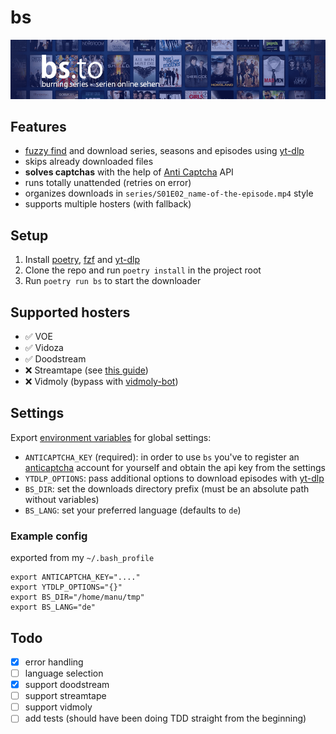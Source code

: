 # bs

![](./header.png)

## Features

- [fuzzy find](https://github.com/junegunn/fzf) and download series, seasons and episodes using [yt-dlp](https://github.com/yt-dlp/yt-dlp)
- skips already downloaded files
- **solves captchas** with the help of [Anti Captcha](https://getcaptchasolution.com/f3w2accaul) API
- runs totally unattended (retries on error)
- organizes downloads in `series/S01E02_name-of-the-episode.mp4` style
- supports multiple hosters (with fallback)

## Setup

1. Install [poetry](https://python-poetry.org/), [fzf](https://github.com/junegunn/fzf) and [yt-dlp](https://github.com/yt-dlp/yt-dlp)
2. Clone the repo and run `poetry install` in the project root
3. Run `poetry run bs` to start the downloader

## Supported hosters

- ✅ VOE
- ✅ Vidoza
- ✅ Doodstream
- ❌ Streamtape (see [this guide](https://github.com/ChristopherProject/Streamtape-Video-Downloader))
- ❌ Vidmoly (bypass with [vidmoly-bot](https://github.com/Z3NTL3/vidmoly-bot))

## Settings

Export [environment variables](https://wiki.archlinux.org/title/Environment_variables) for global settings:

- `ANTICAPTCHA_KEY` (required): in order to use `bs` you've to register an [anticaptcha](https://getcaptchasolution.com/f3w2accaul) account for yourself and obtain the api key from the settings
- `YTDLP_OPTIONS`: pass additional options to download episodes with [yt-dlp](https://github.com/yt-dlp/yt-dlp)
- `BS_DIR`: set the downloads directory prefix (must be an absolute path without variables)
- `BS_LANG`: set your preferred language (defaults to `de`)

### Example config

exported from my `~/.bash_profile`

```
export ANTICAPTCHA_KEY="...."
export YTDLP_OPTIONS="{}"
export BS_DIR="/home/manu/tmp"
export BS_LANG="de"
```

## Todo

- [x] error handling
- [ ] language selection
- [x] support doodstream
- [ ] support streamtape
- [ ] support vidmoly
- [ ] add tests (should have been doing TDD straight from the beginning)
